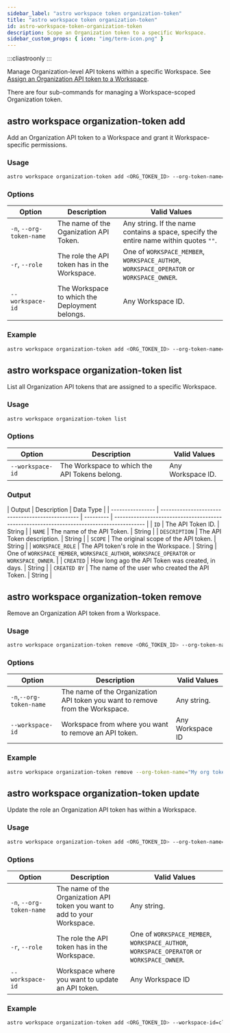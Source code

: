```yaml
---
sidebar_label: "astro workspace token organization-token"
title: "astro workspace token organization-token"
id: astro-workspace-token-organization-token
description: Scope an Organization token to a specific Workspace.
sidebar_custom_props: { icon: "img/term-icon.png" }
---
```


:::cliastroonly
:::

Manage Organization-level API tokens within a specific Workspace. See [Assign an Organization API token to a Workspace](https://docs.astronomer.io/astro/workspace-api-tokens#assign-an-organization-api-token-to-a-workspace).

There are four sub-commands for managing a Workspace-scoped Organization token.

## astro workspace organization-token add

Add an Organization API token to a Workspace and grant it Workspace-specific permissions.

### Usage

```sh
astro workspace organization-token add <ORG_TOKEN_ID> --org-token-name=ORGANIZATION-NAME --role=WORKSPACE_MEMBER
```

### Options

| Option                   | Description                                    | Valid Values                                                                              |
| ------------------------ | ---------------------------------------------- | ----------------------------------------------------------------------------------------- |
| `-n`, `--org-token-name` | The name of the Oganization API Token.         | Any string. If the name contains a space, specify the entire name within quotes `""`.     |
| `-r`, `--role`           | The role the API token has in the Workspace.   | One of `WORKSPACE_MEMBER`, `WORKSPACE_AUTHOR`, `WORKSPACE_OPERATOR` or `WORKSPACE_OWNER`. |
| `--workspace-id`         | The Workspace to which the Deployment belongs. | Any Workspace ID.                                                                         |

### Example

```sh
astro workspace organization-token add <ORG_TOKEN_ID> --org-token-name="My Organization" --role=WORKSPACE_OWNER
```

## astro workspace organization-token list

List all Organization API tokens that are assigned to a specific Workspace.

### Usage

```sh
astro workspace organization-token list
```

### Options

| Option           | Description                                   | Valid Values      |
| ---------------- | --------------------------------------------- | ----------------- |
| `--workspace-id` | The Workspace to which the API Tokens belong. | Any Workspace ID. |

### Output

| Output           | Description                                      | Data Type |
| ---------------- | ------------------------------------------------ | --------- | ----------------------------------------------------------------------------------------- |
| `ID`             | The API Token ID.                                | String    |
| `NAME`           | The name of the API Token.                       | String    |
| `DESCRIPTION`    | The API Token description.                       | String    |
| `SCOPE`          | The original scope of the API token.             | String    |
| `WORKSPACE_ROLE` | The API token's role in the Workspace.           | String    | One of `WORKSPACE_MEMBER`, `WORKSPACE_AUTHOR`, `WORKSPACE_OPERATOR` or `WORKSPACE_OWNER`. |
| `CREATED`        | How long ago the API Token was created, in days. | String    |
| `CREATED BY`     | The name of the user who created the API Token.  | String    |

## astro workspace organization-token remove

Remove an Organization API token from a Workspace.

### Usage

```sh
astro workspace organization-token remove <ORG_TOKEN_ID> --org-token-name=ORG-TOKEN-NAME
```

### Options

| Option                  | Description                                                                   | Valid Values     |
| ----------------------- | ----------------------------------------------------------------------------- | ---------------- |
| `-n`,`--org-token-name` | The name of the Organization API token you want to remove from the Workspace. | Any string.      |
| `--workspace-id`        | Workspace from where you want to remove an API token.                         | Any Workspace ID |

### Example

```sh
astro workspace organization-token remove --org-token-name="My org token"
```

## astro workspace organization-token update

Update the role an Organization API token has within a Workspace.

### Usage

```sh
astro workspace organization-token add <ORG_TOKEN_ID> --org-token-name=ORGANIZATION-NAME --workspace-id=<workspace-id> --role=WORKSPACE_MEMBER
```

### Options

| Option                   | Description                                                               | Valid Values                                                                              |
| ------------------------ | ------------------------------------------------------------------------- | ----------------------------------------------------------------------------------------- |
| `-n`, `--org-token-name` | The name of the Organization API token you want to add to your Workspace. | Any string.                                                                               |
| `-r`, `--role`           | The role the API token has in the Workspace.                              | One of `WORKSPACE_MEMBER`, `WORKSPACE_AUTHOR`, `WORKSPACE_OPERATOR` or `WORKSPACE_OWNER`. |
| `--workspace-id`         | Workspace where you want to update an API token.                          | Any Workspace ID                                                                          |

### Example

```sh
astro workspace organization-token add <ORG_TOKEN_ID> --workspace-id=clvdx7z3c000008kv5tdw5tc5 --org-token-name=MY-ORGANIZATION --role=WORKSPACE_AUTHOR
```
